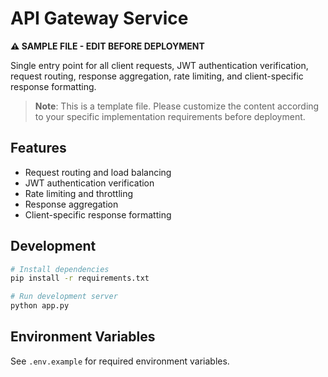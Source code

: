 # API Gateway Service

**⚠️ SAMPLE FILE - EDIT BEFORE DEPLOYMENT**

Single entry point for all client requests, JWT authentication verification, request routing, response aggregation, rate limiting, and client-specific response formatting.

> **Note**: This is a template file. Please customize the content according to your specific implementation requirements before deployment.

## Features
- Request routing and load balancing
- JWT authentication verification
- Rate limiting and throttling
- Response aggregation
- Client-specific response formatting

## Development
```bash
# Install dependencies
pip install -r requirements.txt

# Run development server
python app.py
```

## Environment Variables
See `.env.example` for required environment variables.
